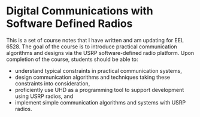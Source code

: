 Digital Communications with Software Defined Radios
============================

This is a set of course notes that I have written and am updating for
EEL 6528. The goal of the course is to introduce practical
communication algorithms and designs via the USRP software-defined
radio platform. Upon completion of the course, students should be
able to:
* understand typical constraints in practical communication systems,
* design communication algorithms and techniques taking these constraints into
consideration,
* proficiently use UHD as a programming tool to support development using USRP
radios, and
* implement simple communication algorithms and systems with USRP radios. 
